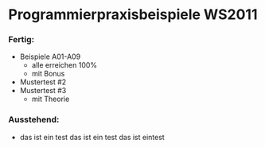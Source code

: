 # Programmierpraxisbeispiele WS2011

### Fertig:
 * Beispiele A01-A09
     * alle erreichen 100%
     * mit Bonus
 * Mustertest #2
 * Mustertest #3
     * mit Theorie

### Ausstehend:
 * das ist ein test
das ist ein test
das ist eintest
